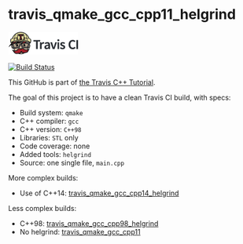 # travis_qmake_gcc_cpp11_helgrind

[![Travis CI logo](TravisCI.png)](https://travis-ci.org)

[![Build Status](https://travis-ci.org/richelbilderbeek/travis_qmake_gcc_cpp11_helgrind.svg?branch=master)](https://travis-ci.org/richelbilderbeek/travis_qmake_gcc_cpp11_helgrind)

This GitHub is part of [the Travis C++ Tutorial](https://github.com/richelbilderbeek/travis_cpp_tutorial).

The goal of this project is to have a clean Travis CI build, with specs:
 * Build system: `qmake`
 * C++ compiler: `gcc`
 * C++ version: `C++98`
 * Libraries: `STL` only
 * Code coverage: none
 * Added tools: `helgrind`
 * Source: one single file, `main.cpp`

More complex builds:
 * Use of C++14: [travis_qmake_gcc_cpp14_helgrind](https://www.github.com/richelbilderbeek/travis_qmake_gcc_cpp14_helgrind)

Less complex builds:
 * C++98: [travis_qmake_gcc_cpp98_helgrind](https://www.github.com/richelbilderbeek/travis_qmake_gcc_cpp98_helgrind)
 * No helgrind: [travis_qmake_gcc_cpp11](https://www.github.com/richelbilderbeek/travis_qmake_gcc_cpp11)
